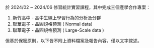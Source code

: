 於 2024/02 ~ 2024/06 修習統計實習課程，其中完成三個產學合作專案：
1. 新竹高中 - 高中生線上學習行為的分析及分群
2. 聯華電子 - 晶圓規格預測 ( Normal data)
3. 聯華電子 - 晶圓規格預測 ( Large-Scale data )

但基於保密原則，以下皆不附上資料檔案及報告內容，僅以文字敘述。
